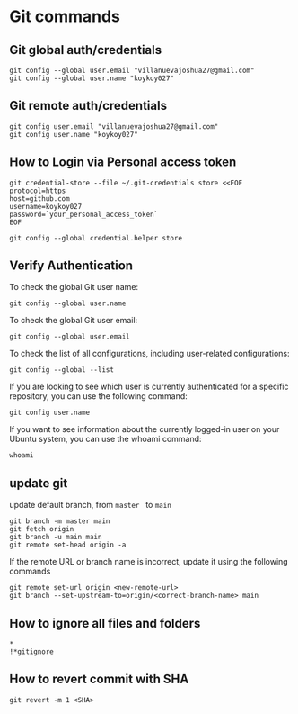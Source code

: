 # Git commands

## Git global auth/credentials
```
git config --global user.email "villanuevajoshua27@gmail.com"
git config --global user.name "koykoy027"
```

## Git remote auth/credentials
```
git config user.email "villanuevajoshua27@gmail.com"
git config user.name "koykoy027"
```

## How to Login via Personal access token
```
git credential-store --file ~/.git-credentials store <<EOF
protocol=https
host=github.com
username=koykoy027
password=`your_personal_access_token`
EOF
```

```
git config --global credential.helper store
```

## Verify Authentication

To check the global Git user name:
```
git config --global user.name
```

To check the global Git user email:
```
git config --global user.email
```

To check the list of all configurations, including user-related configurations:
```
git config --global --list
```

If you are looking to see which user is currently authenticated for a specific repository, you can use the following command:
```
git config user.name
```

If you want to see information about the currently logged-in user on your Ubuntu system, you can use the whoami command:
```
whoami
```

## update git

update default branch, from `master ` to `main`
```
git branch -m master main
git fetch origin
git branch -u main main
git remote set-head origin -a
```

If the remote URL or branch name is incorrect, update it using the following commands
```
git remote set-url origin <new-remote-url>
git branch --set-upstream-to=origin/<correct-branch-name> main
```

## How to ignore all files and folders
```
*
!*gitignore
```

## How to revert commit with SHA
```
git revert -m 1 <SHA>
```
